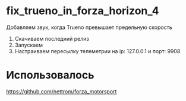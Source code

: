 # fix_trueno_in_forza_horizon_4
 Добавляем звук, когда Trueno превышает предельную скорость

1. Скачиваем последний релиз
2. Запускаем
3. Настраиваем пересылку телеметрии на ip: 127.0.0.1 и порт: 9908

# Использовалось
 https://github.com/nettrom/forza_motorsport
